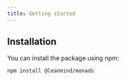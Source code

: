 ```yaml
---
title: Getting started
---
```


## Installation

You can install the package using npm:

```bash
npm install @leanmind/monads
```
